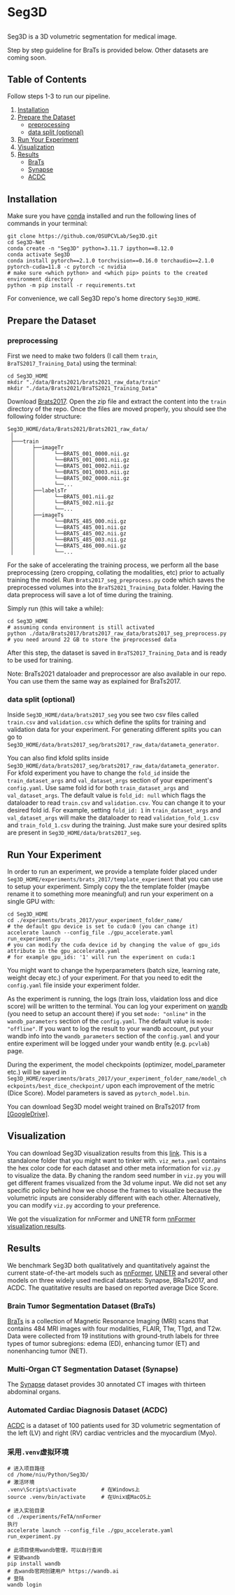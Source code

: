 # Seg3D

## 

[//]: # (<p align="center">)

[//]: # (  <div style="position: relative; display: inline-block;">)

[//]: # (    <img src="./resources/xxx.png" alt="Wide Image" width="x" style="display: block;">)

[//]: # (    <img src="./resources/xxx.PNG" alt="Narrow Image" width="x" style="position: absolute; top: 50%; left: 50%; transform: translate&#40;-50%, -50%&#41;;">)

[//]: # (  </div>)

[//]: # (</p>)



Seg3D is a  3D volumetric segmentation for medical image. 

Step by step guideline for BraTs is provided below. Other datasets are coming soon.


## Table of Contents

Follow steps 1-3 to run our pipeline. 

1. [Installation](#Installation) 
2. [Prepare the Dataset](#Prepare-the-Dataset)
   - [preprocessing](#preprocessing)
   - [data split (optional)](#data-split-Optional)
3. [Run Your Experiment](#Run-Your-Experiment)
4. [Visualization](#Visualization)
5. [Results](#Results)
   - [BraTs](#Brain-Tumor-Segmentation-Dataset-BraTs)
   - [Synapse](#Multi-Organ-CT-Segmentation-Dataset-Synapse)
   - [ACDC](#Automated-Cardiac-Diagnosis-Dataset-ACDC)

## Installation

Make sure you have [conda](https://conda.io/projects/conda/en/latest/user-guide/install/index.html#regular-installation) installed and run the following lines of commands in your terminal:

```shell
git clone https://github.com/OSUPCVLab/Seg3D.git
cd Seg3D-Net
conda create -n "Seg3D" python=3.11.7 ipython==8.12.0
conda activate Seg3D
conda install pytorch==2.1.0 torchvision==0.16.0 torchaudio==2.1.0 pytorch-cuda=11.8 -c pytorch -c nvidia
# make sure <which python> and <which pip> points to the created environment directory
python -m pip install -r requirements.txt
```

For convenience, we call Seg3D repo's home directory `Seg3D_HOME`.

## Prepare the Dataset

### preprocessing

First we need to make two folders (I call them `train`, `BraTS2017_Training_Data`) using the terminal:

```shell
cd Seg3D_HOME
mkdir "./data/Brats2021/brats2021_raw_data/train"
mkdir "./data/Brats2021/BraTS2021_Training_Data"
```

Download [Brats2017](https://drive.google.com/file/d/1LMrJRpcMjhsAT6tbstgB1GTdZBk5yKU8/view?usp=sharing). Open the zip file and extract the content into the `train` directory of the repo. Once the files are moved properly, you should see the following folder structure:

```
Seg3D_HOME/data/Brats2021/Brats2021_raw_data/ 
 │
 ├───train
 │      ├──imageTr
 │      │      └──BRATS_001_0000.nii.gz
 │      │      └──BRATS_001_0001.nii.gz
 │      │      └──BRATS_001_0002.nii.gz
 │      │      └──BRATS_001_0003.nii.gz
 │      │      └──BRATS_002_0000.nii.gz
 │      │      └──...
 │      ├──labelsTr
 │      │      └──BRATS_001.nii.gz
 │      │      └──BRATS_002.nii.gz
 │      │      └──...
 │      ├──imageTs
 │      │      └──BRATS_485_000.nii.gz
 │      │      └──BRATS_485_001.nii.gz
 │      │      └──BRATS_485_002.nii.gz
 │      │      └──BRATS_485_003.nii.gz
 │      │      └──BRATS_486_000.nii.gz
 │      │      └──...
```


For the sake of accelerating the training process, we perform all the base preprocessing (zero cropping, collating the modalities, etc) prior to actually training the model. Run 
`Brats2017_seg_preprocess.py` code which saves the preprocessed volumes into the `BraTS2021_Training_Data` folder. Having the data preprocess will save a lot of time during the training.

Simply run (this will take a while):

```shell
cd Seg3D_HOME
# assuming conda environment is still activated 
python ./data/Brats2017/brats2017_raw_data/brats2017_seg_preprocess.py
# you need around 22 GB to store the preprocessed data 
```

After this step, the dataset is saved in `BraTS2017_Training_Data` and is ready to be used for training.

Note: BraTs2021 dataloader and preprocessor are also available in our repo. You can use them the same way as explained for BraTs2017.

### data split (optional)

Inside `Seg3D_HOME/data/brats2017_seg` you see two csv files called `train.csv` and `validation.csv` which define the splits for training and validation data for your experiment. For generating different splits you can go to `Seg3D_HOME/data/brats2017_seg/brats2017_raw_data/datameta_generator`. 

You can also find kfold splits inside `Seg3D_HOME/data/brats2017_seg/brats2017_raw_data/datameta_generator`. For kfold experiment you have to change the `fold_id` inside the `train_dataset_args` and `val_dataset_args` section of your experiment's `config.yaml`. Use same fold id for both `train_dataset_args` and `val_dataset_args`. The default value is `fold_id: null` which flags the dataloader to read `train.csv` and `validation.csv`. You can change it to your desired fold id. For example, setting `fold_id: 1` in `train_dataset_args` and `val_dataset_args` will make the dataloader to read `validation_fold_1.csv` and `train_fold_1.csv` during the training. Just make sure your desired splits are present in `Seg3D_HOME/data/brats2017_seg`.

## Run Your Experiment

In order to run an experiment, we provide a template folder placed under `Seg3D_HOME/experiments/brats_2017/template_experiment` that you can use to setup your experiment. Simply copy the the template folder (maybe rename it to something more meaningful) and run your experiment on a single GPU with:

```shell
cd Seg3D_HOME
cd ./experiments/brats_2017/your_experiment_folder_name/
# the default gpu device is set to cuda:0 (you can change it)
accelerate launch --config_file ./gpu_accelerate.yaml run_experiment.py 
# you can modify the cuda device id by changing the value of gpu_ids attribute in the gpu_accelerate.yaml
# for example gpu_ids: '1' will run the experiment on cuda:1
```

You might want to change the hyperparameters (batch size, learning rate, weight decay etc.) of your experiment. For that you need to edit the `config.yaml` file inside your experiment folder. 

As the experiment is running, the logs (train loss, vlaidation loss and dice score) will be written to the terminal. You can log your experiment on [wandb](https://wandb.ai/site) 
(you need to setup an account there) if you set `mode: "online"` in the `wandb_parameters` section of the `config.yaml`. The default value is `mode: "offline"`. If you want to log the result to your wandb account, put your wandb info into the `wandb_parameters` section of the `config.yaml` and your entire experiment will be logged under your wandb entity (e.g. `pcvlab`) page.

During the experiment, the model checkpoints (optimizer, model_parameter etc.) will be saved in `Seg3D_HOME/experiments/brats_2017/your_experiment_folder_name/model_checkpoints/best_dice_checkpoint/` upon each improvement of the metric (Dice Score). Model parameters is saved as `pytorch_model.bin`.

You can download Seg3D model weight trained on BraTs2017 from [[GoogleDrive]](https://drive.google.com/file/d/1MfcyyS6yEEC2-wQ5SHgC3v9sUVo285-I/view?usp=sharing).

## Visualization 

You can download Seg3D visualization results from this [link](https://drive.google.com/file/d/1QXAcZbOAdMDOkQXAAXHGLl6Y52j8-Aok/view?usp=sharing). This is a standalone folder that you might want to tinker with. `viz_meta.yaml` contains the hex color code for each dataset and other meta information for `viz.py` to visualize the data. By chaning the random seed number in `viz.py` you will get different frames visualized from the 3d volume input. We did not set any specific policy behind how we choose the frames to visualize because the volumetric inputs are considerably different with each other. Alternatively, you can modify `viz.py` according to your preference.

We got the visualization for nnFormer and UNETR form [nnFormer visualization results](https://drive.google.com/file/d/1Lb4rIkwIpuJS3tomBiKl7FBtNF2dv_6M/view).

## Results 

We benchmark Seg3D both qualitatively and quantitatively against the current state-of-the-art models such as [nnFormer](https://github.com/282857341/nnFormer), [UNETR](https://github.com/Project-MONAI/tutorials/blob/main/3d_segmentation/unetr_btcv_segmentation_3d.ipynb) and several other models on three widely used medical datasets: Synapse, BRaTs2017, and ACDC. The quatitative results are based on reported average Dice Score. 

### Brain Tumor Segmentation Dataset (BraTs)

[BraTs](https://www.med.upenn.edu/sbia/brats2017/data.html) is a collection of Magnetic Resonance Imaging (MRI) scans that contains 484 MRI images with four modalities, FLAIR, T1w, T1gd, and T2w. Data were collected from 19 institutions with ground-truth labels for three types of tumor subregions: edema (ED), enhancing tumor (ET) and nonenhancing tumor (NET). 

[//]: # (<p align="center">)

[//]: # (  <div style="position: relative; display: inline-block;">)

[//]: # (    <img src="./resources/xxx.png" alt="Wide Image" width="x" style="display: block;">)

[//]: # (    <img src="./resources/xxx.png" alt="Narrow Image" width="x" style="position: absolute; top: 50%; left: 50%; transform: translate&#40;-50%, -50%&#41;;">)

[//]: # (  </div>)

[//]: # (</p>)



### Multi-Organ CT Segmentation Dataset (Synapse)

The [Synapse](https://www.synapse.org/#!Synapse:syn3193805/wiki/217789) dataset provides 30 annotated CT images with thirteen abdominal organs.


### Automated Cardiac Diagnosis Dataset (ACDC)

[ACDC](https://www.creatis.insa-lyon.fr/Challenge/acdc/databases.html) is a dataset of 100 patients used for 3D volumetric segmentation of the left (LV) and right (RV) cardiac ventricles and the myocardium (Myo).

[//]: # (<p align="center">)

[//]: # (  <div style="position: relative; display: inline-block;">)

[//]: # (    <img src="./resources/xxx.png" alt="Wide Image" width="xx" style="display: block;">)

[//]: # (    <img src="./resources/xxx.png" alt="Narrow Image" width="x" style="position: absolute; top: 50%; left: 50%; transform: translate&#40;-50%, -50%&#41;;">)

[//]: # (  </div>)

[//]: # (</p>)




### 采用`.venv`虚拟环境

```shell
# 进入项目路径
cd /home/niu/Python/Seg3D/
# 激活环境
.venv\Scripts\activate        # 在Windows上
source .venv/bin/activate     # 在Unix或MacOS上
```

```shell
# 进入实验目录
cd ./experiments/FeTA/nnFormer
执行
accelerate launch --config_file ./gpu_accelerate.yaml run_experiment.py
```

```shell
# 此项目使用wandb管理，可以自行查阅
# 安装wandb
pip install wandb
# 去wandb官网创建用户 https://wandb.ai
# 登陆
wandb login
```